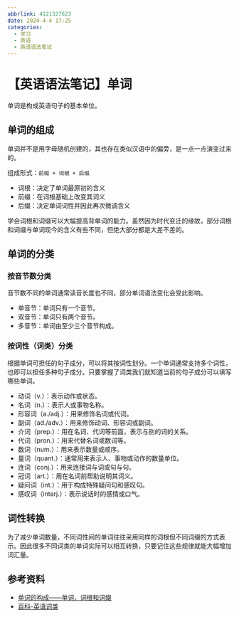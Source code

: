 ```yaml
---
abbrlink: 4121327623
date: 2024-4-4 17:25
categories:
  - 学习
  - 英语
  - 英语语法笔记
---
```

# 【英语语法笔记】单词

单词是构成英语句子的基本单位。

## 单词的组成

单词并不是用字母随机创建的，其也存在类似汉语中的偏旁，是一点一点演变过来的。

组成形式：`前缀 + 词根 + 后缀`

- 词根：决定了单词最原初的含义
- 前缀：在词根基础上改变其词义
- 后缀：决定单词词性并因此再次微调含义

学会词根和词缀可以大幅提高背单词的能力。虽然因为时代变迁的缘故，部分词根和词缀与单词现今的含义有些不同，但绝大部分都是大差不差的。

## 单词的分类

### 按音节数分类

音节数不同的单词通常读音长度也不同，部分单词语法变化会受此影响。

- 单音节：单词只有一个音节。
- 双音节：单词只有两个音节。
- 多音节：单词由至少三个音节构成。

### 按词性（词类）分类

根据单词可担任的句子成分，可以将其按词性划分。一个单词通常支持多个词性，也即可以担任多种句子成分。只要掌握了词类我们就知道当前的句子成分可以填写哪些单词。

- 动词（v.）：表示动作或状态。
- 名词（n.）：表示人或事物名称。
- 形容词（a./adj.）：用来修饰名词或代词。
- 副词（ad./adv.）：用来修饰动词、形容词或副词。
- 介词（prep.）：用在名词、代词等前面，表示与别的词的关系。
- 代词（pron.）：用来代替名词或数词等。
- 数词（num.）：用来表示数量或顺序。
- 量词（quant.）：通常用来表示人、事物或动作的数量单位。
- 连词（conj.）：用来连接词与词或句与句。
- 冠词（art.）：用在名词前帮助说明其词义。
- 疑问词（int.）：用于构成特殊疑问句和感叹句。
- 感叹词（interj.）：表示说话时的感情或口气。

## 词性转换

为了减少单词数量，不同词性间的单词往往采用同样的词根但不同词缀的方式表示。因此很多不同词类的单词实际可以相互转换，只要记住这些规律就能大幅增加词汇量。

## 参考资料

- [单词的构成——单词，词根和词缀](https://zhuanlan.zhihu.com/p/98668292)
- [百科-英语词类](https://baike.baidu.com/item/%E8%AF%8D%E7%B1%BB/5310343#2)
